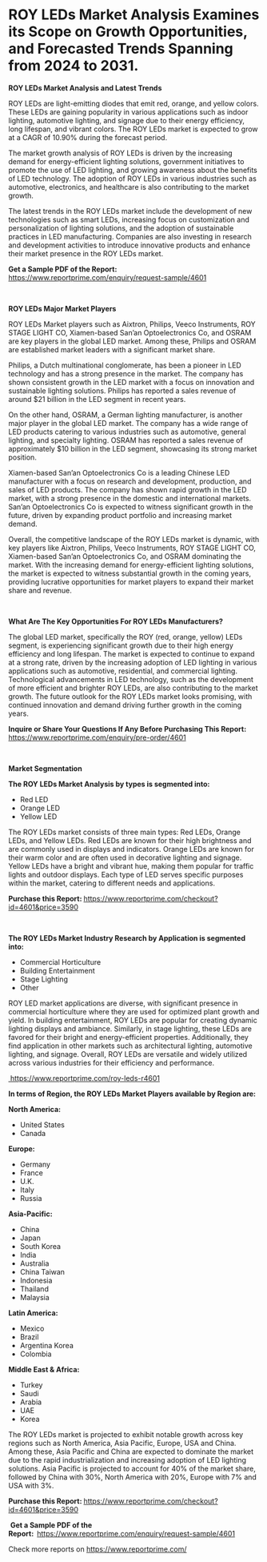 <p><h1>ROY LEDs Market Analysis Examines its Scope on Growth Opportunities, and Forecasted Trends Spanning from 2024 to 2031.</h1></p><p><strong>ROY LEDs Market Analysis and Latest Trends</strong></p>
<p><p>ROY LEDs are light-emitting diodes that emit red, orange, and yellow colors. These LEDs are gaining popularity in various applications such as indoor lighting, automotive lighting, and signage due to their energy efficiency, long lifespan, and vibrant colors. The ROY LEDs market is expected to grow at a CAGR of 10.90% during the forecast period.</p><p>The market growth analysis of ROY LEDs is driven by the increasing demand for energy-efficient lighting solutions, government initiatives to promote the use of LED lighting, and growing awareness about the benefits of LED technology. The adoption of ROY LEDs in various industries such as automotive, electronics, and healthcare is also contributing to the market growth.</p><p>The latest trends in the ROY LEDs market include the development of new technologies such as smart LEDs, increasing focus on customization and personalization of lighting solutions, and the adoption of sustainable practices in LED manufacturing. Companies are also investing in research and development activities to introduce innovative products and enhance their market presence in the ROY LEDs market.</p></p>
<p><strong>Get a Sample PDF of the Report:&nbsp;</strong> <a href="https://www.reportprime.com/enquiry/request-sample/4601">https://www.reportprime.com/enquiry/request-sample/4601</a></p>
<p>&nbsp;</p>
<p><strong>ROY LEDs Major Market Players</strong></p>
<p><p>ROY LEDs Market players such as Aixtron, Philips, Veeco Instruments, ROY STAGE LIGHT CO, Xiamen-based San’an Optoelectronics Co, and OSRAM are key players in the global LED market. Among these, Philips and OSRAM are established market leaders with a significant market share.</p><p>Philips, a Dutch multinational conglomerate, has been a pioneer in LED technology and has a strong presence in the market. The company has shown consistent growth in the LED market with a focus on innovation and sustainable lighting solutions. Philips has reported a sales revenue of around $21 billion in the LED segment in recent years.</p><p>On the other hand, OSRAM, a German lighting manufacturer, is another major player in the global LED market. The company has a wide range of LED products catering to various industries such as automotive, general lighting, and specialty lighting. OSRAM has reported a sales revenue of approximately $10 billion in the LED segment, showcasing its strong market position.</p><p>Xiamen-based San’an Optoelectronics Co is a leading Chinese LED manufacturer with a focus on research and development, production, and sales of LED products. The company has shown rapid growth in the LED market, with a strong presence in the domestic and international markets. San’an Optoelectronics Co is expected to witness significant growth in the future, driven by expanding product portfolio and increasing market demand.</p><p>Overall, the competitive landscape of the ROY LEDs market is dynamic, with key players like Aixtron, Philips, Veeco Instruments, ROY STAGE LIGHT CO, Xiamen-based San’an Optoelectronics Co, and OSRAM dominating the market. With the increasing demand for energy-efficient lighting solutions, the market is expected to witness substantial growth in the coming years, providing lucrative opportunities for market players to expand their market share and revenue.</p></p>
<p>&nbsp;</p>
<p><strong>What Are The Key Opportunities For ROY LEDs Manufacturers?</strong></p>
<p><p>The global LED market, specifically the ROY (red, orange, yellow) LEDs segment, is experiencing significant growth due to their high energy efficiency and long lifespan. The market is expected to continue to expand at a strong rate, driven by the increasing adoption of LED lighting in various applications such as automotive, residential, and commercial lighting. Technological advancements in LED technology, such as the development of more efficient and brighter ROY LEDs, are also contributing to the market growth. The future outlook for the ROY LEDs market looks promising, with continued innovation and demand driving further growth in the coming years.</p></p>
<p><strong>Inquire or Share Your Questions If Any Before Purchasing This Report:</strong> <a href="https://www.reportprime.com/enquiry/pre-order/4601">https://www.reportprime.com/enquiry/pre-order/4601</a></p>
<p>&nbsp;</p>
<p><strong>Market Segmentation</strong></p>
<p><strong>The ROY LEDs Market Analysis by types is segmented into:</strong></p>
<p><ul><li>Red LED</li><li>Orange LED</li><li>Yellow LED</li></ul></p>
<p><p>The ROY LEDs market consists of three main types: Red LEDs, Orange LEDs, and Yellow LEDs. Red LEDs are known for their high brightness and are commonly used in displays and indicators. Orange LEDs are known for their warm color and are often used in decorative lighting and signage. Yellow LEDs have a bright and vibrant hue, making them popular for traffic lights and outdoor displays. Each type of LED serves specific purposes within the market, catering to different needs and applications.</p></p>
<p><strong>Purchase this Report:&nbsp;</strong><a href="https://www.reportprime.com/checkout?id=4601&price=3590">https://www.reportprime.com/checkout?id=4601&price=3590</a></p>
<p>&nbsp;</p>
<p><strong>The ROY LEDs Market Industry Research by Application is segmented into:</strong></p>
<p><ul><li>Commercial Horticulture</li><li>Building Entertainment</li><li>Stage Lighting</li><li>Other</li></ul></p>
<p><p>ROY LED market applications are diverse, with significant presence in commercial horticulture where they are used for optimized plant growth and yield. In building entertainment, ROY LEDs are popular for creating dynamic lighting displays and ambiance. Similarly, in stage lighting, these LEDs are favored for their bright and energy-efficient properties. Additionally, they find application in other markets such as architectural lighting, automotive lighting, and signage. Overall, ROY LEDs are versatile and widely utilized across various industries for their efficiency and performance.</p></p>
<p><a href="https://www.reportprime.com/roy-leds-r4601">&nbsp;https://www.reportprime.com/roy-leds-r4601</a></p>
<p><strong>In terms of Region, the ROY LEDs Market Players available by Region are:</strong></p>
<p>
    <p> <strong> North America: </strong>
        <ul>
            <li>United States</li>
            <li>Canada</li>
        </ul>
        </p> 
    <p> <strong> Europe: </strong>
        <ul>
            <li>Germany</li>
            <li>France</li>
            <li>U.K.</li>
            <li>Italy</li>
            <li>Russia</li>
        </ul>
        </p> 
    <p> <strong> Asia-Pacific: </strong>
        <ul>
            <li>China</li>
            <li>Japan</li>
            <li>South Korea</li>
            <li>India</li>
            <li>Australia</li>
            <li>China Taiwan</li>
            <li>Indonesia</li>
            <li>Thailand</li>
            <li>Malaysia</li>
        </ul>
        </p> 
    <p> <strong> Latin America: </strong>
        <ul>
            <li>Mexico</li>
            <li>Brazil</li>
            <li>Argentina Korea</li>
            <li>Colombia</li>
        </ul>
        </p> 
    <p> <strong> Middle East & Africa: </strong>
        <ul>
            <li>Turkey</li>
            <li>Saudi</li>
            <li>Arabia</li>
            <li>UAE</li>
            <li>Korea</li>
        </ul>
    </p>
    </p>
<p><p>The ROY LEDs market is projected to exhibit notable growth across key regions such as North America, Asia Pacific, Europe, USA and China. Among these, Asia Pacific and China are expected to dominate the market due to the rapid industrialization and increasing adoption of LED lighting solutions. Asia Pacific is projected to account for 40% of the market share, followed by China with 30%, North America with 20%, Europe with 7% and USA with 3%.</p></p>
<p><strong>Purchase this Report: </strong><a href="https://www.reportprime.com/checkout?id=4601&price=3590">https://www.reportprime.com/checkout?id=4601&price=3590</a></p>
<p>&nbsp;<strong>Get a Sample PDF of the Report:&nbsp;&nbsp;</strong><a href="https://www.reportprime.com/enquiry/request-sample/4601">https://www.reportprime.com/enquiry/request-sample/4601</a></p>
<p><strong></strong></p>
<p>Check more reports on <a href="https://www.reportprime.com/">https://www.reportprime.com/</a></p>